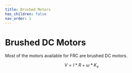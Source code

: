 ```yaml
---
title: Brushed Motors
has_children: false
nav_order: 1
---
```


# Brushed DC Motors

Most of the motors available for FRC are brushed DC motors.

$$ V = I * R + \omega * K_v$$